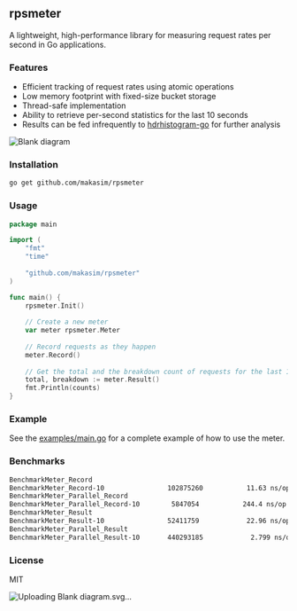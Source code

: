 ## rpsmeter

A lightweight, high-performance library for measuring request rates per second in Go applications.

### Features

- Efficient tracking of request rates using atomic operations
- Low memory footprint with fixed-size bucket storage
- Thread-safe implementation
- Ability to retrieve per-second statistics for the last 10 seconds
- Results can be fed infrequently to [hdrhistogram-go](https://github.com/HdrHistogram/hdrhistogram-go) for further analysis

![Blank diagram](https://github.com/user-attachments/assets/45f15804-868b-40aa-ba51-dcb42d329336)

### Installation

```bash
go get github.com/makasim/rpsmeter
```

### Usage

```go
package main

import (
    "fmt"
    "time"
    
    "github.com/makasim/rpsmeter"
)

func main() {
	rpsmeter.Init()
	
    // Create a new meter
    var meter rpsmeter.Meter
    
    // Record requests as they happen
    meter.Record()
    
    // Get the total and the breakdown count of requests for the last 10 seconds
    total, breakdown := meter.Result()
    fmt.Println(counts)
}
```

### Example

See the [examples/main.go](examples/main.go) for a complete example of how to use the meter.

### Benchmarks

```bash
BenchmarkMeter_Record
BenchmarkMeter_Record-10             	102875260	        11.63 ns/op	       0 B/op	       0 allocs/op
BenchmarkMeter_Parallel_Record
BenchmarkMeter_Parallel_Record-10    	 5847054	       244.4 ns/op	       0 B/op	       0 allocs/op
BenchmarkMeter_Result
BenchmarkMeter_Result-10             	52411759	        22.96 ns/op	       0 B/op	       0 allocs/op
BenchmarkMeter_Parallel_Result
BenchmarkMeter_Parallel_Result-10    	440293185	         2.799 ns/op	       0 B/op	       0 allocs/op
```

### License

MIT





![Uploading<svg xmlns="http://www.w3.org/2000/svg" xmlns:xlink="http://www.w3.org/1999/xlink" xmlns:lucid="lucid" width="1242" height="201.38"><g transform="translate(-79 -199.62360346032693)" lucid:page-tab-id="0_0"><path d="M0 0h1500v500H0z" fill="#fff"/><path d="M980 285a6 6 0 0 1 6-6h328a6 6 0 0 1 6 6v109a6 6 0 0 1-6 6H986a6 6 0 0 1-6-6z" fill="#fff"/><path d="M981 285c0 .55-.45 1-1 1s-1-.45-1-1 .45-1 1-1 1 .45 1 1zm6-6c0 .55-.45 1-1 1s-1-.45-1-1 .45-1 1-1 1 .45 1 1zm8 0c0 .55-.45 1-1 1s-1-.45-1-1 .45-1 1-1 1 .45 1 1zm8 0c0 .55-.45 1-1 1s-1-.45-1-1 .45-1 1-1 1 .45 1 1zm8 0c0 .55-.45 1-1 1s-1-.45-1-1 .45-1 1-1 1 .45 1 1zm8 0c0 .55-.45 1-1 1s-1-.45-1-1 .45-1 1-1 1 .45 1 1zm8 0c0 .55-.45 1-1 1s-1-.45-1-1 .45-1 1-1 1 .45 1 1zm8 0c0 .55-.45 1-1 1s-1-.45-1-1 .45-1 1-1 1 .45 1 1zm8 0c0 .55-.45 1-1 1s-1-.45-1-1 .45-1 1-1 1 .45 1 1zm8 0c0 .55-.45 1-1 1s-1-.45-1-1 .45-1 1-1 1 .45 1 1zm8 0c0 .55-.45 1-1 1s-1-.45-1-1 .45-1 1-1 1 .45 1 1zm8 0c0 .55-.45 1-1 1s-1-.45-1-1 .45-1 1-1 1 .45 1 1zm8 0c0 .55-.45 1-1 1s-1-.45-1-1 .45-1 1-1 1 .45 1 1zm8 0c0 .55-.45 1-1 1s-1-.45-1-1 .45-1 1-1 1 .45 1 1zm8 0c0 .55-.45 1-1 1s-1-.45-1-1 .45-1 1-1 1 .45 1 1zm8 0c0 .55-.45 1-1 1s-1-.45-1-1 .45-1 1-1 1 .45 1 1zm8 0c0 .55-.45 1-1 1s-1-.45-1-1 .45-1 1-1 1 .45 1 1zm8 0c0 .55-.45 1-1 1s-1-.45-1-1 .45-1 1-1 1 .45 1 1zm8 0c0 .55-.45 1-1 1s-1-.45-1-1 .45-1 1-1 1 .45 1 1zm8 0c0 .55-.45 1-1 1s-1-.45-1-1 .45-1 1-1 1 .45 1 1zm8 0c0 .55-.45 1-1 1s-1-.45-1-1 .45-1 1-1 1 .45 1 1zm8 0c0 .55-.45 1-1 1s-1-.45-1-1 .45-1 1-1 1 .45 1 1zm8 0c0 .55-.45 1-1 1s-1-.45-1-1 .45-1 1-1 1 .45 1 1zm8 0c0 .55-.45 1-1 1s-1-.45-1-1 .45-1 1-1 1 .45 1 1zm8 0c0 .55-.45 1-1 1s-1-.45-1-1 .45-1 1-1 1 .45 1 1zm8 0c0 .55-.45 1-1 1s-1-.45-1-1 .45-1 1-1 1 .45 1 1zm8 0c0 .55-.45 1-1 1s-1-.45-1-1 .45-1 1-1 1 .45 1 1zm8 0c0 .55-.45 1-1 1s-1-.45-1-1 .45-1 1-1 1 .45 1 1zm8 0c0 .55-.45 1-1 1s-1-.45-1-1 .45-1 1-1 1 .45 1 1zm8 0c0 .55-.45 1-1 1s-1-.45-1-1 .45-1 1-1 1 .45 1 1zm8 0c0 .55-.45 1-1 1s-1-.45-1-1 .45-1 1-1 1 .45 1 1zm8 0c0 .55-.45 1-1 1s-1-.45-1-1 .45-1 1-1 1 .45 1 1zm8 0c0 .55-.45 1-1 1s-1-.45-1-1 .45-1 1-1 1 .45 1 1zm8 0c0 .55-.45 1-1 1s-1-.45-1-1 .45-1 1-1 1 .45 1 1zm8 0c0 .55-.45 1-1 1s-1-.45-1-1 .45-1 1-1 1 .45 1 1zm8 0c0 .55-.45 1-1 1s-1-.45-1-1 .45-1 1-1 1 .45 1 1zm8 0c0 .55-.45 1-1 1s-1-.45-1-1 .45-1 1-1 1 .45 1 1zm8 0c0 .55-.45 1-1 1s-1-.45-1-1 .45-1 1-1 1 .45 1 1zm8 0c0 .55-.45 1-1 1s-1-.45-1-1 .45-1 1-1 1 .45 1 1zm8 0c0 .55-.45 1-1 1s-1-.45-1-1 .45-1 1-1 1 .45 1 1zm8 0c0 .55-.45 1-1 1s-1-.45-1-1 .45-1 1-1 1 .45 1 1zm8 0c0 .55-.45 1-1 1s-1-.45-1-1 .45-1 1-1 1 .45 1 1zm8 0c0 .55-.45 1-1 1s-1-.45-1-1 .45-1 1-1 1 .45 1 1zm6 6c0 .55-.45 1-1 1s-1-.45-1-1 .45-1 1-1 1 .45 1 1zm0 7.8c0 .54-.45 1-1 1s-1-.46-1-1c0-.57.45-1 1-1s1 .43 1 1zm0 7.77c0 .55-.45 1-1 1s-1-.45-1-1 .45-1 1-1 1 .45 1 1zm0 7.8c0 .54-.45 1-1 1s-1-.46-1-1c0-.56.45-1 1-1s1 .44 1 1zm0 7.77c0 .56-.45 1-1 1s-1-.44-1-1c0-.55.45-1 1-1s1 .45 1 1zm0 7.8c0 .54-.45 1-1 1s-1-.46-1-1c0-.56.45-1 1-1s1 .44 1 1zm0 7.77c0 .57-.45 1-1 1s-1-.43-1-1c0-.54.45-1 1-1s1 .46 1 1zm0 7.8c0 .55-.45 1-1 1s-1-.45-1-1 .45-1 1-1 1 .45 1 1zm0 7.8c0 .54-.45 1-1 1s-1-.46-1-1c0-.57.45-1 1-1s1 .43 1 1zm0 7.77c0 .55-.45 1-1 1s-1-.45-1-1 .45-1 1-1 1 .45 1 1zm0 7.8c0 .54-.45 1-1 1s-1-.46-1-1c0-.56.45-1 1-1s1 .44 1 1zm0 7.77c0 .56-.45 1-1 1s-1-.44-1-1c0-.55.45-1 1-1s1 .45 1 1zm0 7.8c0 .54-.45 1-1 1s-1-.46-1-1c0-.56.45-1 1-1s1 .44 1 1zm0 7.77c0 .57-.45 1-1 1s-1-.43-1-1c0-.54.45-1 1-1s1 .46 1 1zm0 7.8c0 .55-.45 1-1 1s-1-.45-1-1 .45-1 1-1 1 .45 1 1zm-6 6c0 .55-.45 1-1 1s-1-.45-1-1 .45-1 1-1 1 .45 1 1zm-8 0c0 .55-.45 1-1 1s-1-.45-1-1 .45-1 1-1 1 .45 1 1zm-8 0c0 .55-.45 1-1 1s-1-.45-1-1 .45-1 1-1 1 .45 1 1zm-8 0c0 .55-.45 1-1 1s-1-.45-1-1 .45-1 1-1 1 .45 1 1zm-8 0c0 .55-.45 1-1 1s-1-.45-1-1 .45-1 1-1 1 .45 1 1zm-8 0c0 .55-.45 1-1 1s-1-.45-1-1 .45-1 1-1 1 .45 1 1zm-8 0c0 .55-.45 1-1 1s-1-.45-1-1 .45-1 1-1 1 .45 1 1zm-8 0c0 .55-.45 1-1 1s-1-.45-1-1 .45-1 1-1 1 .45 1 1zm-8 0c0 .55-.45 1-1 1s-1-.45-1-1 .45-1 1-1 1 .45 1 1zm-8 0c0 .55-.45 1-1 1s-1-.45-1-1 .45-1 1-1 1 .45 1 1zm-8 0c0 .55-.45 1-1 1s-1-.45-1-1 .45-1 1-1 1 .45 1 1zm-8 0c0 .55-.45 1-1 1s-1-.45-1-1 .45-1 1-1 1 .45 1 1zm-8 0c0 .55-.45 1-1 1s-1-.45-1-1 .45-1 1-1 1 .45 1 1zm-8 0c0 .55-.45 1-1 1s-1-.45-1-1 .45-1 1-1 1 .45 1 1zm-8 0c0 .55-.45 1-1 1s-1-.45-1-1 .45-1 1-1 1 .45 1 1zm-8 0c0 .55-.45 1-1 1s-1-.45-1-1 .45-1 1-1 1 .45 1 1zm-8 0c0 .55-.45 1-1 1s-1-.45-1-1 .45-1 1-1 1 .45 1 1zm-8 0c0 .55-.45 1-1 1s-1-.45-1-1 .45-1 1-1 1 .45 1 1zm-8 0c0 .55-.45 1-1 1s-1-.45-1-1 .45-1 1-1 1 .45 1 1zm-8 0c0 .55-.45 1-1 1s-1-.45-1-1 .45-1 1-1 1 .45 1 1zm-8 0c0 .55-.45 1-1 1s-1-.45-1-1 .45-1 1-1 1 .45 1 1zm-8 0c0 .55-.45 1-1 1s-1-.45-1-1 .45-1 1-1 1 .45 1 1zm-8 0c0 .55-.45 1-1 1s-1-.45-1-1 .45-1 1-1 1 .45 1 1zm-8 0c0 .55-.45 1-1 1s-1-.45-1-1 .45-1 1-1 1 .45 1 1zm-8 0c0 .55-.45 1-1 1s-1-.45-1-1 .45-1 1-1 1 .45 1 1zm-8 0c0 .55-.45 1-1 1s-1-.45-1-1 .45-1 1-1 1 .45 1 1zm-8 0c0 .55-.45 1-1 1s-1-.45-1-1 .45-1 1-1 1 .45 1 1zm-8 0c0 .55-.45 1-1 1s-1-.45-1-1 .45-1 1-1 1 .45 1 1zm-8 0c0 .55-.45 1-1 1s-1-.45-1-1 .45-1 1-1 1 .45 1 1zm-8 0c0 .55-.45 1-1 1s-1-.45-1-1 .45-1 1-1 1 .45 1 1zm-8 0c0 .55-.45 1-1 1s-1-.45-1-1 .45-1 1-1 1 .45 1 1zm-8 0c0 .55-.45 1-1 1s-1-.45-1-1 .45-1 1-1 1 .45 1 1zm-8 0c0 .55-.45 1-1 1s-1-.45-1-1 .45-1 1-1 1 .45 1 1zm-8 0c0 .55-.45 1-1 1s-1-.45-1-1 .45-1 1-1 1 .45 1 1zm-8 0c0 .55-.45 1-1 1s-1-.45-1-1 .45-1 1-1 1 .45 1 1zm-8 0c0 .55-.45 1-1 1s-1-.45-1-1 .45-1 1-1 1 .45 1 1zm-8 0c0 .55-.45 1-1 1s-1-.45-1-1 .45-1 1-1 1 .45 1 1zm-8 0c0 .55-.45 1-1 1s-1-.45-1-1 .45-1 1-1 1 .45 1 1zm-8 0c0 .55-.45 1-1 1s-1-.45-1-1 .45-1 1-1 1 .45 1 1zm-8 0c0 .55-.45 1-1 1s-1-.45-1-1 .45-1 1-1 1 .45 1 1zm-8 0c0 .55-.45 1-1 1s-1-.45-1-1 .45-1 1-1 1 .45 1 1zm-8 0c0 .55-.45 1-1 1s-1-.45-1-1 .45-1 1-1 1 .45 1 1zm-6-6c0 .55-.45 1-1 1s-1-.45-1-1 .45-1 1-1 1 .45 1 1zm0-7.8c0 .57-.45 1-1 1s-1-.43-1-1c0-.54.45-1 1-1s1 .46 1 1zm0-7.77c0 .55-.45 1-1 1s-1-.45-1-1 .45-1 1-1 1 .45 1 1zm0-7.8c0 .56-.45 1-1 1s-1-.44-1-1c0-.54.45-1 1-1s1 .46 1 1zm0-7.77c0 .55-.45 1-1 1s-1-.45-1-1c0-.56.45-1 1-1s1 .44 1 1zm0-7.8c0 .56-.45 1-1 1s-1-.44-1-1c0-.54.45-1 1-1s1 .46 1 1zm0-7.77c0 .54-.45 1-1 1s-1-.46-1-1c0-.57.45-1 1-1s1 .43 1 1zm0-7.8c0 .55-.45 1-1 1s-1-.45-1-1 .45-1 1-1 1 .45 1 1zm0-7.8c0 .57-.45 1-1 1s-1-.43-1-1c0-.54.45-1 1-1s1 .46 1 1zm0-7.77c0 .55-.45 1-1 1s-1-.45-1-1 .45-1 1-1 1 .45 1 1zm0-7.8c0 .56-.45 1-1 1s-1-.44-1-1c0-.54.45-1 1-1s1 .46 1 1zm0-7.77c0 .55-.45 1-1 1s-1-.45-1-1c0-.56.45-1 1-1s1 .44 1 1zm0-7.8c0 .56-.45 1-1 1s-1-.44-1-1c0-.54.45-1 1-1s1 .46 1 1zm0-7.77c0 .54-.45 1-1 1s-1-.46-1-1c0-.57.45-1 1-1s1 .43 1 1z" fill="#3a414a"/><use xlink:href="#a" transform="matrix(1,0,0,1,991.9999999999999,291) translate(115.68771701388889 57.90277777777778)"/><path d="M80 285a6 6 0 0 1 6-6h488a6 6 0 0 1 6 6v109a6 6 0 0 1-6 6H86a6 6 0 0 1-6-6z" fill="#fff"/><path d="M81 285c0 .55-.45 1-1 1s-1-.45-1-1 .45-1 1-1 1 .45 1 1zm6-6c0 .55-.45 1-1 1s-1-.45-1-1 .45-1 1-1 1 .45 1 1zm8 0c0 .55-.45 1-1 1s-1-.45-1-1 .45-1 1-1 1 .45 1 1zm8 0c0 .55-.45 1-1 1s-1-.45-1-1 .45-1 1-1 1 .45 1 1zm8 0c0 .55-.45 1-1 1s-1-.45-1-1 .45-1 1-1 1 .45 1 1zm8 0c0 .55-.45 1-1 1s-1-.45-1-1 .45-1 1-1 1 .45 1 1zm8 0c0 .55-.45 1-1 1s-1-.45-1-1 .45-1 1-1 1 .45 1 1zm8 0c0 .55-.45 1-1 1s-1-.45-1-1 .45-1 1-1 1 .45 1 1zm8 0c0 .55-.45 1-1 1s-1-.45-1-1 .45-1 1-1 1 .45 1 1zm8 0c0 .55-.45 1-1 1s-1-.45-1-1 .45-1 1-1 1 .45 1 1zm8 0c0 .55-.45 1-1 1s-1-.45-1-1 .45-1 1-1 1 .45 1 1zm8 0c0 .55-.45 1-1 1s-1-.45-1-1 .45-1 1-1 1 .45 1 1zm8 0c0 .55-.45 1-1 1s-1-.45-1-1 .45-1 1-1 1 .45 1 1zm8 0c0 .55-.45 1-1 1s-1-.45-1-1 .45-1 1-1 1 .45 1 1zm8 0c0 .55-.45 1-1 1s-1-.45-1-1 .45-1 1-1 1 .45 1 1zm8 0c0 .55-.45 1-1 1s-1-.45-1-1 .45-1 1-1 1 .45 1 1zm8 0c0 .55-.45 1-1 1s-1-.45-1-1 .45-1 1-1 1 .45 1 1zm8 0c0 .55-.45 1-1 1s-1-.45-1-1 .45-1 1-1 1 .45 1 1zm8 0c0 .55-.45 1-1 1s-1-.45-1-1 .45-1 1-1 1 .45 1 1zm8 0c0 .55-.45 1-1 1s-1-.45-1-1 .45-1 1-1 1 .45 1 1zm8 0c0 .55-.45 1-1 1s-1-.45-1-1 .45-1 1-1 1 .45 1 1zm8 0c0 .55-.45 1-1 1s-1-.45-1-1 .45-1 1-1 1 .45 1 1zm8 0c0 .55-.45 1-1 1s-1-.45-1-1 .45-1 1-1 1 .45 1 1zm8 0c0 .55-.45 1-1 1s-1-.45-1-1 .45-1 1-1 1 .45 1 1zm8 0c0 .55-.45 1-1 1s-1-.45-1-1 .45-1 1-1 1 .45 1 1zm8 0c0 .55-.45 1-1 1s-1-.45-1-1 .45-1 1-1 1 .45 1 1zm8 0c0 .55-.45 1-1 1s-1-.45-1-1 .45-1 1-1 1 .45 1 1zm8 0c0 .55-.45 1-1 1s-1-.45-1-1 .45-1 1-1 1 .45 1 1zm8 0c0 .55-.45 1-1 1s-1-.45-1-1 .45-1 1-1 1 .45 1 1zm8 0c0 .55-.45 1-1 1s-1-.45-1-1 .45-1 1-1 1 .45 1 1zm8 0c0 .55-.45 1-1 1s-1-.45-1-1 .45-1 1-1 1 .45 1 1zm8 0c0 .55-.45 1-1 1s-1-.45-1-1 .45-1 1-1 1 .45 1 1zm8 0c0 .55-.45 1-1 1s-1-.45-1-1 .45-1 1-1 1 .45 1 1zm8 0c0 .55-.45 1-1 1s-1-.45-1-1 .45-1 1-1 1 .45 1 1zm8 0c0 .55-.45 1-1 1s-1-.45-1-1 .45-1 1-1 1 .45 1 1zm8 0c0 .55-.45 1-1 1s-1-.45-1-1 .45-1 1-1 1 .45 1 1zm8 0c0 .55-.45 1-1 1s-1-.45-1-1 .45-1 1-1 1 .45 1 1zm8 0c0 .55-.45 1-1 1s-1-.45-1-1 .45-1 1-1 1 .45 1 1zm8 0c0 .55-.45 1-1 1s-1-.45-1-1 .45-1 1-1 1 .45 1 1zm8 0c0 .55-.45 1-1 1s-1-.45-1-1 .45-1 1-1 1 .45 1 1zm8 0c0 .55-.45 1-1 1s-1-.45-1-1 .45-1 1-1 1 .45 1 1zm8 0c0 .55-.45 1-1 1s-1-.45-1-1 .45-1 1-1 1 .45 1 1zm8 0c0 .55-.45 1-1 1s-1-.45-1-1 .45-1 1-1 1 .45 1 1zm8 0c0 .55-.45 1-1 1s-1-.45-1-1 .45-1 1-1 1 .45 1 1zm8 0c0 .55-.45 1-1 1s-1-.45-1-1 .45-1 1-1 1 .45 1 1zm8 0c0 .55-.45 1-1 1s-1-.45-1-1 .45-1 1-1 1 .45 1 1zm8 0c0 .55-.45 1-1 1s-1-.45-1-1 .45-1 1-1 1 .45 1 1zm8 0c0 .55-.45 1-1 1s-1-.45-1-1 .45-1 1-1 1 .45 1 1zm8 0c0 .55-.45 1-1 1s-1-.45-1-1 .45-1 1-1 1 .45 1 1zm8 0c0 .55-.45 1-1 1s-1-.45-1-1 .45-1 1-1 1 .45 1 1zm8 0c0 .55-.45 1-1 1s-1-.45-1-1 .45-1 1-1 1 .45 1 1zm8 0c0 .55-.45 1-1 1s-1-.45-1-1 .45-1 1-1 1 .45 1 1zm8 0c0 .55-.45 1-1 1s-1-.45-1-1 .45-1 1-1 1 .45 1 1zm8 0c0 .55-.45 1-1 1s-1-.45-1-1 .45-1 1-1 1 .45 1 1zm8 0c0 .55-.45 1-1 1s-1-.45-1-1 .45-1 1-1 1 .45 1 1zm8 0c0 .55-.45 1-1 1s-1-.45-1-1 .45-1 1-1 1 .45 1 1zm8 0c0 .55-.45 1-1 1s-1-.45-1-1 .45-1 1-1 1 .45 1 1zm8 0c0 .55-.45 1-1 1s-1-.45-1-1 .45-1 1-1 1 .45 1 1zm8 0c0 .55-.45 1-1 1s-1-.45-1-1 .45-1 1-1 1 .45 1 1zm8 0c0 .55-.45 1-1 1s-1-.45-1-1 .45-1 1-1 1 .45 1 1zm8 0c0 .55-.45 1-1 1s-1-.45-1-1 .45-1 1-1 1 .45 1 1zm8 0c0 .55-.45 1-1 1s-1-.45-1-1 .45-1 1-1 1 .45 1 1zm8 0c0 .55-.45 1-1 1s-1-.45-1-1 .45-1 1-1 1 .45 1 1zm6 6c0 .55-.45 1-1 1s-1-.45-1-1 .45-1 1-1 1 .45 1 1zm0 7.8c0 .54-.45 1-1 1s-1-.46-1-1c0-.57.45-1 1-1s1 .43 1 1zm0 7.77c0 .55-.45 1-1 1s-1-.45-1-1 .45-1 1-1 1 .45 1 1zm0 7.8c0 .54-.45 1-1 1s-1-.46-1-1c0-.56.45-1 1-1s1 .44 1 1zm0 7.77c0 .56-.45 1-1 1s-1-.44-1-1c0-.55.45-1 1-1s1 .45 1 1zm0 7.8c0 .54-.45 1-1 1s-1-.46-1-1c0-.56.45-1 1-1s1 .44 1 1zm0 7.77c0 .57-.45 1-1 1s-1-.43-1-1c0-.54.45-1 1-1s1 .46 1 1zm0 7.8c0 .55-.45 1-1 1s-1-.45-1-1 .45-1 1-1 1 .45 1 1zm0 7.8c0 .54-.45 1-1 1s-1-.46-1-1c0-.57.45-1 1-1s1 .43 1 1zm0 7.77c0 .55-.45 1-1 1s-1-.45-1-1 .45-1 1-1 1 .45 1 1zm0 7.8c0 .54-.45 1-1 1s-1-.46-1-1c0-.56.45-1 1-1s1 .44 1 1zm0 7.77c0 .56-.45 1-1 1s-1-.44-1-1c0-.55.45-1 1-1s1 .45 1 1zm0 7.8c0 .54-.45 1-1 1s-1-.46-1-1c0-.56.45-1 1-1s1 .44 1 1zm0 7.77c0 .57-.45 1-1 1s-1-.43-1-1c0-.54.45-1 1-1s1 .46 1 1zm0 7.8c0 .55-.45 1-1 1s-1-.45-1-1 .45-1 1-1 1 .45 1 1zm-6 6c0 .55-.45 1-1 1s-1-.45-1-1 .45-1 1-1 1 .45 1 1zm-8 0c0 .55-.45 1-1 1s-1-.45-1-1 .45-1 1-1 1 .45 1 1zm-8 0c0 .55-.45 1-1 1s-1-.45-1-1 .45-1 1-1 1 .45 1 1zm-8 0c0 .55-.45 1-1 1s-1-.45-1-1 .45-1 1-1 1 .45 1 1zm-8 0c0 .55-.45 1-1 1s-1-.45-1-1 .45-1 1-1 1 .45 1 1zm-8 0c0 .55-.45 1-1 1s-1-.45-1-1 .45-1 1-1 1 .45 1 1zm-8 0c0 .55-.45 1-1 1s-1-.45-1-1 .45-1 1-1 1 .45 1 1zm-8 0c0 .55-.45 1-1 1s-1-.45-1-1 .45-1 1-1 1 .45 1 1zm-8 0c0 .55-.45 1-1 1s-1-.45-1-1 .45-1 1-1 1 .45 1 1zm-8 0c0 .55-.45 1-1 1s-1-.45-1-1 .45-1 1-1 1 .45 1 1zm-8 0c0 .55-.45 1-1 1s-1-.45-1-1 .45-1 1-1 1 .45 1 1zm-8 0c0 .55-.45 1-1 1s-1-.45-1-1 .45-1 1-1 1 .45 1 1zm-8 0c0 .55-.45 1-1 1s-1-.45-1-1 .45-1 1-1 1 .45 1 1zm-8 0c0 .55-.45 1-1 1s-1-.45-1-1 .45-1 1-1 1 .45 1 1zm-8 0c0 .55-.45 1-1 1s-1-.45-1-1 .45-1 1-1 1 .45 1 1zm-8 0c0 .55-.45 1-1 1s-1-.45-1-1 .45-1 1-1 1 .45 1 1zm-8 0c0 .55-.45 1-1 1s-1-.45-1-1 .45-1 1-1 1 .45 1 1zm-8 0c0 .55-.45 1-1 1s-1-.45-1-1 .45-1 1-1 1 .45 1 1zm-8 0c0 .55-.45 1-1 1s-1-.45-1-1 .45-1 1-1 1 .45 1 1zm-8 0c0 .55-.45 1-1 1s-1-.45-1-1 .45-1 1-1 1 .45 1 1zm-8 0c0 .55-.45 1-1 1s-1-.45-1-1 .45-1 1-1 1 .45 1 1zm-8 0c0 .55-.45 1-1 1s-1-.45-1-1 .45-1 1-1 1 .45 1 1zm-8 0c0 .55-.45 1-1 1s-1-.45-1-1 .45-1 1-1 1 .45 1 1zm-8 0c0 .55-.45 1-1 1s-1-.45-1-1 .45-1 1-1 1 .45 1 1zm-8 0c0 .55-.45 1-1 1s-1-.45-1-1 .45-1 1-1 1 .45 1 1zm-8 0c0 .55-.45 1-1 1s-1-.45-1-1 .45-1 1-1 1 .45 1 1zm-8 0c0 .55-.45 1-1 1s-1-.45-1-1 .45-1 1-1 1 .45 1 1zm-8 0c0 .55-.45 1-1 1s-1-.45-1-1 .45-1 1-1 1 .45 1 1zm-8 0c0 .55-.45 1-1 1s-1-.45-1-1 .45-1 1-1 1 .45 1 1zm-8 0c0 .55-.45 1-1 1s-1-.45-1-1 .45-1 1-1 1 .45 1 1zm-8 0c0 .55-.45 1-1 1s-1-.45-1-1 .45-1 1-1 1 .45 1 1zm-8 0c0 .55-.45 1-1 1s-1-.45-1-1 .45-1 1-1 1 .45 1 1zm-8 0c0 .55-.45 1-1 1s-1-.45-1-1 .45-1 1-1 1 .45 1 1zm-8 0c0 .55-.45 1-1 1s-1-.45-1-1 .45-1 1-1 1 .45 1 1zm-8 0c0 .55-.45 1-1 1s-1-.45-1-1 .45-1 1-1 1 .45 1 1zm-8 0c0 .55-.45 1-1 1s-1-.45-1-1 .45-1 1-1 1 .45 1 1zm-8 0c0 .55-.45 1-1 1s-1-.45-1-1 .45-1 1-1 1 .45 1 1zm-8 0c0 .55-.45 1-1 1s-1-.45-1-1 .45-1 1-1 1 .45 1 1zm-8 0c0 .55-.45 1-1 1s-1-.45-1-1 .45-1 1-1 1 .45 1 1zm-8 0c0 .55-.45 1-1 1s-1-.45-1-1 .45-1 1-1 1 .45 1 1zm-8 0c0 .55-.45 1-1 1s-1-.45-1-1 .45-1 1-1 1 .45 1 1zm-8 0c0 .55-.45 1-1 1s-1-.45-1-1 .45-1 1-1 1 .45 1 1zm-8 0c0 .55-.45 1-1 1s-1-.45-1-1 .45-1 1-1 1 .45 1 1zm-8 0c0 .55-.45 1-1 1s-1-.45-1-1 .45-1 1-1 1 .45 1 1zm-8 0c0 .55-.45 1-1 1s-1-.45-1-1 .45-1 1-1 1 .45 1 1zm-8 0c0 .55-.45 1-1 1s-1-.45-1-1 .45-1 1-1 1 .45 1 1zm-8 0c0 .55-.45 1-1 1s-1-.45-1-1 .45-1 1-1 1 .45 1 1zm-8 0c0 .55-.45 1-1 1s-1-.45-1-1 .45-1 1-1 1 .45 1 1zm-8 0c0 .55-.45 1-1 1s-1-.45-1-1 .45-1 1-1 1 .45 1 1zm-8 0c0 .55-.45 1-1 1s-1-.45-1-1 .45-1 1-1 1 .45 1 1zm-8 0c0 .55-.45 1-1 1s-1-.45-1-1 .45-1 1-1 1 .45 1 1zm-8 0c0 .55-.45 1-1 1s-1-.45-1-1 .45-1 1-1 1 .45 1 1zm-8 0c0 .55-.45 1-1 1s-1-.45-1-1 .45-1 1-1 1 .45 1 1zm-8 0c0 .55-.45 1-1 1s-1-.45-1-1 .45-1 1-1 1 .45 1 1zm-8 0c0 .55-.45 1-1 1s-1-.45-1-1 .45-1 1-1 1 .45 1 1zm-8 0c0 .55-.45 1-1 1s-1-.45-1-1 .45-1 1-1 1 .45 1 1zm-8 0c0 .55-.45 1-1 1s-1-.45-1-1 .45-1 1-1 1 .45 1 1zm-8 0c0 .55-.45 1-1 1s-1-.45-1-1 .45-1 1-1 1 .45 1 1zm-8 0c0 .55-.45 1-1 1s-1-.45-1-1 .45-1 1-1 1 .45 1 1zm-8 0c0 .55-.45 1-1 1s-1-.45-1-1 .45-1 1-1 1 .45 1 1zm-8 0c0 .55-.45 1-1 1s-1-.45-1-1 .45-1 1-1 1 .45 1 1zm-8 0c0 .55-.45 1-1 1s-1-.45-1-1 .45-1 1-1 1 .45 1 1zm-6-6c0 .55-.45 1-1 1s-1-.45-1-1 .45-1 1-1 1 .45 1 1zm0-7.8c0 .57-.45 1-1 1s-1-.43-1-1c0-.54.45-1 1-1s1 .46 1 1zm0-7.77c0 .55-.45 1-1 1s-1-.45-1-1 .45-1 1-1 1 .45 1 1zm0-7.8c0 .56-.45 1-1 1s-1-.44-1-1c0-.54.45-1 1-1s1 .46 1 1zm0-7.77c0 .55-.45 1-1 1s-1-.45-1-1c0-.56.45-1 1-1s1 .44 1 1zm0-7.8c0 .56-.45 1-1 1s-1-.44-1-1c0-.54.45-1 1-1s1 .46 1 1zm0-7.77c0 .54-.45 1-1 1s-1-.46-1-1c0-.57.45-1 1-1s1 .43 1 1zm0-7.8c0 .55-.45 1-1 1s-1-.45-1-1 .45-1 1-1 1 .45 1 1zm0-7.8c0 .57-.45 1-1 1s-1-.43-1-1c0-.54.45-1 1-1s1 .46 1 1zm0-7.77c0 .55-.45 1-1 1s-1-.45-1-1 .45-1 1-1 1 .45 1 1zm0-7.8c0 .56-.45 1-1 1s-1-.44-1-1c0-.54.45-1 1-1s1 .46 1 1zm0-7.77c0 .55-.45 1-1 1s-1-.45-1-1c0-.56.45-1 1-1s1 .44 1 1zm0-7.8c0 .56-.45 1-1 1s-1-.44-1-1c0-.54.45-1 1-1s1 .46 1 1zm0-7.77c0 .54-.45 1-1 1s-1-.46-1-1c0-.57.45-1 1-1s1 .43 1 1z" fill="#3a414a"/><use xlink:href="#a" transform="matrix(1,0,0,1,92,291) translate(195.68771701388889 57.90277777777778)"/><path d="M100 306a6 6 0 0 1 6-6h68a6 6 0 0 1 6 6v68a6 6 0 0 1-6 6h-68a6 6 0 0 1-6-6z" stroke="#3a414a" stroke-width="2" fill="#fff"/><use xlink:href="#b" transform="matrix(1,0,0,1,112,312) translate(21.245442708333336 35.52777777777778)"/><path d="M180 306a6 6 0 0 1 6-6h68a6 6 0 0 1 6 6v68a6 6 0 0 1-6 6h-68a6 6 0 0 1-6-6z" stroke="#3a414a" stroke-width="2" fill="#fff"/><use xlink:href="#c" transform="matrix(1,0,0,1,192,312) translate(21.223741319444443 35.52777777777778)"/><path d="M260 306a6 6 0 0 1 6-6h68a6 6 0 0 1 6 6v68a6 6 0 0 1-6 6h-68a6 6 0 0 1-6-6z" stroke="#3a414a" stroke-width="2" fill="#fff"/><use xlink:href="#d" transform="matrix(1,0,0,1,272,312) translate(21.712022569444443 35.52777777777778)"/><path d="M340 306a6 6 0 0 1 6-6h68a6 6 0 0 1 6 6v68a6 6 0 0 1-6 6h-68a6 6 0 0 1-6-6z" stroke="#3a414a" stroke-width="2" fill="#fff"/><use xlink:href="#e" transform="matrix(1,0,0,1,352,312) translate(20.99045138888889 35.52777777777778)"/><path d="M420 306a6 6 0 0 1 6-6h68a6 6 0 0 1 6 6v68a6 6 0 0 1-6 6h-68a6 6 0 0 1-6-6z" stroke="#3a414a" stroke-width="2" fill="#fff"/><use xlink:href="#f" transform="matrix(1,0,0,1,432,312) translate(21.126085069444443 35.52777777777778)"/><path d="M500 306a6 6 0 0 1 6-6h68a6 6 0 0 1 6 6v68a6 6 0 0 1-6 6h-68a6 6 0 0 1-6-6z" stroke="#3a414a" stroke-width="2" fill="#fff"/><use xlink:href="#g" transform="matrix(1,0,0,1,512,312) translate(21.13693576388889 35.52777777777778)"/><path d="M580 306a6 6 0 0 1 6-6h68a6 6 0 0 1 6 6v68a6 6 0 0 1-6 6h-68a6 6 0 0 1-6-6z" stroke="#3a414a" stroke-width="2" fill="#fff"/><use xlink:href="#c" transform="matrix(1,0,0,1,592,312) translate(21.223741319444443 35.52777777777778)"/><path d="M660 306a6 6 0 0 1 6-6h68a6 6 0 0 1 6 6v68a6 6 0 0 1-6 6h-68a6 6 0 0 1-6-6z" stroke="#3a414a" stroke-width="2" fill="#fff"/><use xlink:href="#b" transform="matrix(1,0,0,1,672,312) translate(21.245442708333336 35.52777777777778)"/><path d="M740 306a6 6 0 0 1 6-6h68a6 6 0 0 1 6 6v68a6 6 0 0 1-6 6h-68a6 6 0 0 1-6-6z" stroke="#3a414a" stroke-width="2" fill="#fff"/><use xlink:href="#e" transform="matrix(1,0,0,1,752,312) translate(20.99045138888889 35.52777777777778)"/><path d="M820 306a6 6 0 0 1 6-6h68a6 6 0 0 1 6 6v68a6 6 0 0 1-6 6h-68a6 6 0 0 1-6-6z" stroke="#3a414a" stroke-width="2" fill="#fff"/><use xlink:href="#e" transform="matrix(1,0,0,1,832,312) translate(20.99045138888889 35.52777777777778)"/><path d="M900 306a6 6 0 0 1 6-6h68a6 6 0 0 1 6 6v68a6 6 0 0 1-6 6h-68a6 6 0 0 1-6-6z" stroke="#3a414a" stroke-width="2" fill="#fff"/><use xlink:href="#d" transform="matrix(1,0,0,1,912,312) translate(21.712022569444443 35.52777777777778)"/><path d="M980 306a6 6 0 0 1 6-6h68a6 6 0 0 1 6 6v68a6 6 0 0 1-6 6h-68a6 6 0 0 1-6-6z" stroke="#3a414a" stroke-width="2" fill="#fff"/><use xlink:href="#c" transform="matrix(1,0,0,1,992,312) translate(21.223741319444443 35.52777777777778)"/><path d="M1060 306a6 6 0 0 1 6-6h68a6 6 0 0 1 6 6v68a6 6 0 0 1-6 6h-68a6 6 0 0 1-6-6z" stroke="#3a414a" stroke-width="2" fill="#fff"/><use xlink:href="#g" transform="matrix(1,0,0,1,1072,312) translate(21.13693576388889 35.52777777777778)"/><path d="M1140 306a6 6 0 0 1 6-6h68a6 6 0 0 1 6 6v68a6 6 0 0 1-6 6h-68a6 6 0 0 1-6-6z" stroke="#3a414a" stroke-width="2" fill="#fff"/><use xlink:href="#h" transform="matrix(1,0,0,1,1152,312) translate(16.704427083333336 35.52777777777778)"/><path d="M1220 306a6 6 0 0 1 6-6h68a6 6 0 0 1 6 6v68a6 6 0 0 1-6 6h-68a6 6 0 0 1-6-6z" stroke="#3a414a" stroke-width="2" fill="#fff"/><use xlink:href="#f" transform="matrix(1,0,0,1,1232,312) translate(21.126085069444443 35.52777777777778)"/><path d="M700 221v59.5M700 221.03V220" stroke="#3a414a" stroke-width="2" fill="none"/><path d="M700 295.76l-4.63-14.26h9.26z" stroke="#3a414a" stroke-width="2" fill="#3a414a"/><use xlink:href="#i" transform="matrix(1,0,0,1,708,199.62360346032693) translate(0 17.22222222222222)"/><use xlink:href="#j" transform="matrix(1,0,0,1,708,199.62360346032693) translate(0 38.732638888888886)"/><path d="M860 221v59.5M860 221.03V220" stroke="#3a414a" stroke-width="2" fill="none"/><path d="M860 295.76l-4.63-14.26h9.26z" stroke="#3a414a" stroke-width="2" fill="#3a414a"/><use xlink:href="#k" transform="matrix(1,0,0,1,868,209.24479166666666) translate(0 17.22222222222222)"/><path d="M578.56 260H476.38M578.55 260h.5" stroke="#3a414a" fill="none"/><path d="M461.62 260l14.26-4.63v9.26z" stroke="#3a414a" fill="#3a414a"/><use xlink:href="#l" transform="matrix(1,0,0,1,480.796607001497,234.48958333333334) translate(0 17.22222222222222)"/><use xlink:href="#m" transform="matrix(1,0,0,1,480.796607001497,234.48958333333334) translate(8.42013888888889 17.22222222222222)"/><use xlink:href="#n" transform="matrix(1,0,0,1,480.796607001497,234.48958333333334) translate(49.470486111111114 17.22222222222222)"/><path d="M1319.5 260h-102.17M1319.5 260h.5" stroke="#3a414a" fill="none"/><path d="M1202.56 260l14.27-4.63v9.26z" stroke="#3a414a" fill="#3a414a"/><defs><path d="M180 0v-1490h510c348 0 508 209 508 474 0 266-160 477-507 477H370V0H180zm190-706h312c236 0 327-133 327-310 0-176-91-307-329-307H370v617" id="o"/><path d="M158 0v-1118h174v172h12c41-113 157-188 290-188 26 0 70 2 91 3v181c-11-2-60-10-108-10-161 0-279 109-279 260V0H158" id="p"/><path d="M613 24c-304 0-509-231-509-576 0-350 205-580 509-580 305 0 511 230 511 580 0 345-206 576-511 576zm0-161c226 0 329-195 329-415 0-222-103-419-329-419-223 0-326 196-326 419 0 220 103 415 326 415" id="q"/><path d="M613 24c-304 0-509-231-509-576 0-350 205-580 509-580 216 0 392 114 453 309l-173 49c-33-115-133-197-280-197-223 0-326 196-326 419 0 220 103 415 326 415 150 0 252-85 285-206l172 49C1010-95 832 24 613 24" id="r"/><path d="M628 24c-324 0-524-230-524-574 0-343 198-582 503-582 237 0 487 146 487 559v75H286c9 234 145 362 343 362 132 0 231-58 273-172l174 48C1024-91 857 24 628 24zM287-650h624c-17-190-120-322-304-322-192 0-309 151-320 322" id="s"/><path d="M538 24C308 24 148-78 108-271l171-41c32 123 123 178 257 178 156 0 256-77 256-169 0-77-54-128-164-154l-186-44c-203-48-300-148-300-305 0-192 176-326 414-326 230 0 351 112 402 269l-163 42c-31-80-94-158-238-158-133 0-233 69-233 162 0 83 57 129 188 160l169 40c203 48 298 149 298 302 0 196-179 339-441 339" id="t"/><g id="a"><use transform="matrix(0.010850694444444444,0,0,0.010850694444444444,0,0)" xlink:href="#o"/><use transform="matrix(0.010850694444444444,0,0,0.010850694444444444,14.192708333333332,0)" xlink:href="#p"/><use transform="matrix(0.010850694444444444,0,0,0.010850694444444444,22.189670138888886,0)" xlink:href="#q"/><use transform="matrix(0.010850694444444444,0,0,0.010850694444444444,35.514322916666664,0)" xlink:href="#r"/><use transform="matrix(0.010850694444444444,0,0,0.010850694444444444,48.209635416666664,0)" xlink:href="#s"/><use transform="matrix(0.010850694444444444,0,0,0.010850694444444444,61.16536458333333,0)" xlink:href="#t"/><use transform="matrix(0.010850694444444444,0,0,0.010850694444444444,72.89496527777777,0)" xlink:href="#t"/></g><path d="M626 20c-262 0-458-168-468-396h184c12 133 134 229 284 229 180 0 311-137 311-326 0-192-136-335-323-335-92 0-196 33-255 78l-178-22 88-738h784v167H429l-51 435h8c61-51 160-87 263-87 273 0 474 211 474 499 0 286-210 496-497 496" id="u"/><use transform="matrix(0.010850694444444444,0,0,0.010850694444444444,0,0)" xlink:href="#u" id="b"/><path d="M154 0v-137l495-537c165-179 249-281 249-418 0-156-121-253-280-253-170 0-278 110-278 278H158c0-264 200-443 465-443 266 0 455 183 455 416 0 161-73 288-336 568L416-179v12h687V0H154" id="v"/><use transform="matrix(0.010850694444444444,0,0,0.010850694444444444,0,0)" xlink:href="#v" id="c"/><path d="M200 0l662-1311v-12H98v-167h963v177L400 0H200" id="w"/><use transform="matrix(0.010850694444444444,0,0,0.010850694444444444,0,0)" xlink:href="#w" id="d"/><path d="M646 20c-332 0-524-278-524-764 0-483 194-766 524-766s524 283 524 766c0 485-191 764-524 764zm0-166c218 0 341-220 341-598 0-380-123-601-341-601s-341 222-341 601c0 378 123 598 341 598" id="x"/><use transform="matrix(0.010850694444444444,0,0,0.010850694444444444,0,0)" xlink:href="#x" id="e"/><path d="M633 20c-303 0-511-173-511-416 0-188 124-348 291-378v-8c-145-37-237-174-237-332 0-227 192-396 457-396 261 0 456 169 456 396 0 158-94 295-235 332v8c162 30 291 190 291 378 0 243-212 416-512 416zm0-165c197 0 322-103 322-261 0-165-138-283-322-283-188 0-324 118-324 283 0 158 123 261 324 261zm0-703c157 0 272-101 272-252 0-149-110-246-272-246-165 0-273 97-273 246 0 151 112 252 273 252" id="y"/><use transform="matrix(0.010850694444444444,0,0,0.010850694444444444,0,0)" xlink:href="#y" id="f"/><path d="M635 20c-292 0-500-160-510-396h192c11 142 145 229 315 229 187 0 323-105 323-260 0-161-125-274-346-274H488v-165h121c174 0 294-100 294-254 0-148-104-245-266-245-152 0-291 85-297 230H157c8-234 222-395 484-395 278 0 448 188 448 400 0 168-95 291-247 336v12c190 31 301 169 301 357 0 244-216 425-508 425" id="z"/><use transform="matrix(0.010850694444444444,0,0,0.010850694444444444,0,0)" xlink:href="#z" id="g"/><path d="M653-1490V0H466v-1314h-10L96-1047v-204l324-239h233" id="A"/><g id="h"><use transform="matrix(0.010850694444444444,0,0,0.010850694444444444,0,0)" xlink:href="#A"/><use transform="matrix(0.010850694444444444,0,0,0.010850694444444444,9.038628472222221,0)" xlink:href="#v"/></g><path fill="#333" d="M135 0v-1490h340l471 754c59 97 122 210 187 365-32-387-14-721-19-1119h312V0h-341C855-382 627-689 427-1113c32 420 16 695 20 1113H135" id="B"/><path fill="#333" d="M628 22C291 22 81-210 81-554c0-346 210-578 547-578 336 0 547 232 547 578 0 344-211 576-547 576zm0-236c160 0 242-146 242-341 0-197-82-341-242-341S387-753 387-555c0 195 81 341 241 341" id="C"/><path fill="#333" d="M361 0L31-1118h315c68 295 127 523 188 845 63-317 128-551 199-845h276c71 296 131 525 196 846 57-321 119-552 186-846h319L1378 0h-305c-73-261-148-486-204-771C813-484 740-261 666 0H361" id="D"/><g id="i"><use transform="matrix(0.008680555555555556,0,0,0.008680555555555556,0,0)" xlink:href="#B"/><use transform="matrix(0.008680555555555556,0,0,0.008680555555555556,13.550347222222223,0)" xlink:href="#C"/><use transform="matrix(0.008680555555555556,0,0,0.008680555555555556,24.210069444444446,0)" xlink:href="#D"/></g><path fill="#333" d="M440-1490V0H135v-1490h305" id="E"/><path fill="#333" d="M428-647V0H128v-1118h283l4 231c63-156 176-245 348-245 232 0 384 159 384 421V0H847v-659c0-139-76-222-202-222-128 0-217 86-217 234" id="F"/><path fill="#333" d="M628 22C291 22 81-210 81-554c0-346 210-578 547-578 265 0 455 142 497 372l-279 52c-25-116-99-188-215-188-160 0-244 139-244 341 0 200 84 341 244 341 116 0 193-74 217-195l279 51C1085-123 896 22 628 22" id="G"/><g id="j"><use transform="matrix(0.008680555555555556,0,0,0.008680555555555556,0,0)" xlink:href="#E"/><use transform="matrix(0.008680555555555556,0,0,0.008680555555555556,4.991319444444445,0)" xlink:href="#F"/><use transform="matrix(0.008680555555555556,0,0,0.008680555555555556,16.05902777777778,0)" xlink:href="#G"/></g><path fill="#333" d="M135 0v-1490h581c339 0 533 192 533 485 0 204-94 351-264 424L1302 0H964L680-532H440V0H135zm305-779h220c186 0 274-77 274-226 0-150-88-233-275-233H440v459" id="H"/><path fill="#333" d="M633 22C291 22 81-200 81-553c0-345 210-579 537-579 292 0 525 185 525 567v84H378c7 183 109 277 260 277 105 0 184-46 216-132l272 51C1071-99 893 22 633 22zM380-669h474c-15-146-94-237-233-237-143 0-229 99-241 237" id="I"/><path fill="#333" d="M572 22C302 22 117-98 78-306l279-48c29 105 101 156 224 156 114 0 185-48 185-115 0-118-228-130-337-155-215-49-322-150-322-317 0-215 187-347 470-347 265 0 424 116 466 298l-266 47c-24-76-87-130-196-130-98 0-174 46-174 113 0 56 38 95 144 117l201 40c216 44 320 143 320 302 0 220-207 367-500 367" id="J"/><path fill="#333" d="M683-1118v229H474v562c0 71 29 104 102 104 23 0 73-7 95-13l43 225C647 9 580 16 520 16 296 16 174-96 174-301v-588H20v-229h154v-266h300v266h209" id="K"/><g id="k"><use transform="matrix(0.008680555555555556,0,0,0.008680555555555556,0,0)" xlink:href="#H"/><use transform="matrix(0.008680555555555556,0,0,0.008680555555555556,11.458333333333334,0)" xlink:href="#I"/><use transform="matrix(0.008680555555555556,0,0,0.008680555555555556,22.048611111111114,0)" xlink:href="#J"/><use transform="matrix(0.008680555555555556,0,0,0.008680555555555556,32.005208333333336,0)" xlink:href="#I"/><use transform="matrix(0.008680555555555556,0,0,0.008680555555555556,42.595486111111114,0)" xlink:href="#K"/></g><path fill="#333" d="M135 0v-1490h305v1237h643V0H135" id="L"/><path fill="#333" d="M440 22C227 22 68-92 68-313c0-250 202-322 422-343 195-21 271-24 271-105 0-95-63-149-175-149-116 0-187 57-211 129l-275-46c57-194 237-305 487-305 240 0 474 108 474 379V0H777v-155h-10C713-51 605 22 440 22zm85-211c140 0 238-93 238-211v-121c-37 26-156 42-222 51-111 16-185 59-185 149 0 87 70 132 169 132" id="M"/><g id="m"><use transform="matrix(0.008680555555555556,0,0,0.008680555555555556,0,0)" xlink:href="#L"/><use transform="matrix(0.008680555555555556,0,0,0.008680555555555556,10.052083333333334,0)" xlink:href="#M"/><use transform="matrix(0.008680555555555556,0,0,0.008680555555555556,20.37326388888889,0)" xlink:href="#J"/><use transform="matrix(0.008680555555555556,0,0,0.008680555555555556,30.32986111111111,0)" xlink:href="#K"/></g><g id="n"><use transform="matrix(0.008680555555555556,0,0,0.008680555555555556,0,0)" xlink:href="#K"/><use transform="matrix(0.008680555555555556,0,0,0.008680555555555556,6.336805555555556,0)" xlink:href="#I"/><use transform="matrix(0.008680555555555556,0,0,0.008680555555555556,16.927083333333336,0)" xlink:href="#F"/></g></defs></g></svg> Blank diagram.svg…]()

